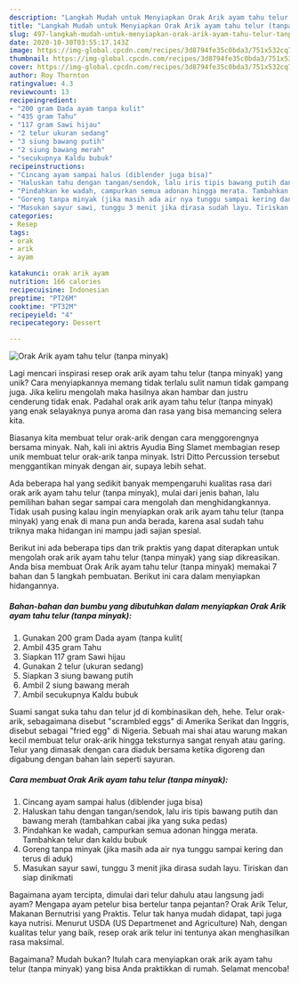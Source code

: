 ```yaml
---
description: "Langkah Mudah untuk Menyiapkan Orak Arik ayam tahu telur (tanpa minyak), Bikin Ngiler"
title: "Langkah Mudah untuk Menyiapkan Orak Arik ayam tahu telur (tanpa minyak), Bikin Ngiler"
slug: 497-langkah-mudah-untuk-menyiapkan-orak-arik-ayam-tahu-telur-tanpa-minyak-bikin-ngiler
date: 2020-10-30T03:55:17.143Z
image: https://img-global.cpcdn.com/recipes/3d8794fe35c0bda3/751x532cq70/orak-arik-ayam-tahu-telur-tanpa-minyak-foto-resep-utama.jpg
thumbnail: https://img-global.cpcdn.com/recipes/3d8794fe35c0bda3/751x532cq70/orak-arik-ayam-tahu-telur-tanpa-minyak-foto-resep-utama.jpg
cover: https://img-global.cpcdn.com/recipes/3d8794fe35c0bda3/751x532cq70/orak-arik-ayam-tahu-telur-tanpa-minyak-foto-resep-utama.jpg
author: Roy Thornton
ratingvalue: 4.3
reviewcount: 13
recipeingredient:
- "200 gram Dada ayam tanpa kulit"
- "435 gram Tahu"
- "117 gram Sawi hijau"
- "2 telur ukuran sedang"
- "3 siung bawang putih"
- "2 siung bawang merah"
- "secukupnya Kaldu bubuk"
recipeinstructions:
- "Cincang ayam sampai halus (diblender juga bisa)"
- "Haluskan tahu dengan tangan/sendok, lalu iris tipis bawang putih dan bawang merah (tambahkan cabai jika yang suka pedas)"
- "Pindahkan ke wadah, campurkan semua adonan hingga merata. Tambahkan telur dan kaldu bubuk"
- "Goreng tanpa minyak (jika masih ada air nya tunggu sampai kering dan terus di aduk)"
- "Masukan sayur sawi, tunggu 3 menit jika dirasa sudah layu. Tiriskan dan siap dinikmati"
categories:
- Resep
tags:
- orak
- arik
- ayam

katakunci: orak arik ayam 
nutrition: 166 calories
recipecuisine: Indonesian
preptime: "PT26M"
cooktime: "PT32M"
recipeyield: "4"
recipecategory: Dessert

---
```



![Orak Arik ayam tahu telur (tanpa minyak)](https://img-global.cpcdn.com/recipes/3d8794fe35c0bda3/751x532cq70/orak-arik-ayam-tahu-telur-tanpa-minyak-foto-resep-utama.jpg)

Lagi mencari inspirasi resep orak arik ayam tahu telur (tanpa minyak) yang unik? Cara menyiapkannya memang tidak terlalu sulit namun tidak gampang juga. Jika keliru mengolah maka hasilnya akan hambar dan justru cenderung tidak enak. Padahal orak arik ayam tahu telur (tanpa minyak) yang enak selayaknya punya aroma dan rasa yang bisa memancing selera kita.

Biasanya kita membuat telur orak-arik dengan cara menggorengnya bersama minyak. Nah, kali ini aktris Ayudia Bing Slamet membagian resep unik membuat telur orak-arik tanpa minyak. Istri Ditto Percussion tersebut menggantikan minyak dengan air, supaya lebih sehat.

Ada beberapa hal yang sedikit banyak mempengaruhi kualitas rasa dari orak arik ayam tahu telur (tanpa minyak), mulai dari jenis bahan, lalu pemilihan bahan segar sampai cara mengolah dan menghidangkannya. Tidak usah pusing kalau ingin menyiapkan orak arik ayam tahu telur (tanpa minyak) yang enak di mana pun anda berada, karena asal sudah tahu triknya maka hidangan ini mampu jadi sajian spesial.


Berikut ini ada beberapa tips dan trik praktis yang dapat diterapkan untuk mengolah orak arik ayam tahu telur (tanpa minyak) yang siap dikreasikan. Anda bisa membuat Orak Arik ayam tahu telur (tanpa minyak) memakai 7 bahan dan 5 langkah pembuatan. Berikut ini cara dalam menyiapkan hidangannya.

<!--inarticleads1-->

##### Bahan-bahan dan bumbu yang dibutuhkan dalam menyiapkan Orak Arik ayam tahu telur (tanpa minyak):

1. Gunakan 200 gram Dada ayam (tanpa kulit(
1. Ambil 435 gram Tahu
1. Siapkan 117 gram Sawi hijau
1. Gunakan 2 telur (ukuran sedang)
1. Siapkan 3 siung bawang putih
1. Ambil 2 siung bawang merah
1. Ambil secukupnya Kaldu bubuk


Suami sangat suka tahu dan telur jd di kombinasikan deh, hehe. Telur orak-arik, sebagaimana disebut &#34;scrambled eggs&#34; di Amerika Serikat dan Inggris, disebut sebagai &#34;fried egg&#34; di Nigeria. Sebuah mai shai atau warung makan kecil membuat telur orak-arik hingga teksturnya sangat renyah atau garing. Telur yang dimasak dengan cara diaduk bersama ketika digoreng dan digabung dengan bahan lain seperti sayuran. 

<!--inarticleads2-->

##### Cara membuat Orak Arik ayam tahu telur (tanpa minyak):

1. Cincang ayam sampai halus (diblender juga bisa)
1. Haluskan tahu dengan tangan/sendok, lalu iris tipis bawang putih dan bawang merah (tambahkan cabai jika yang suka pedas)
1. Pindahkan ke wadah, campurkan semua adonan hingga merata. Tambahkan telur dan kaldu bubuk
1. Goreng tanpa minyak (jika masih ada air nya tunggu sampai kering dan terus di aduk)
1. Masukan sayur sawi, tunggu 3 menit jika dirasa sudah layu. Tiriskan dan siap dinikmati


Bagaimana ayam tercipta, dimulai dari telur dahulu atau langsung jadi ayam? Mengapa ayam petelur bisa bertelur tanpa pejantan? Orak Arik Telur, Makanan Bernutrisi yang Praktis. Telur tak hanya mudah didapat, tapi juga kaya nutrisi. Menurut USDA (US Departmenet and Agriculture) Nah, dengan kualitas telur yang baik, resep orak arik telur ini tentunya akan menghasilkan rasa maksimal. 

Bagaimana? Mudah bukan? Itulah cara menyiapkan orak arik ayam tahu telur (tanpa minyak) yang bisa Anda praktikkan di rumah. Selamat mencoba!
